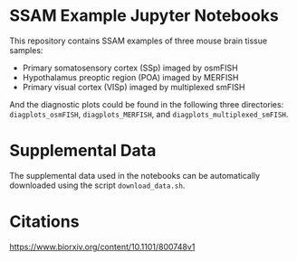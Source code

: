 SSAM Example Jupyter Notebooks
==============================

This repository contains SSAM examples of three mouse brain tissue samples:
 - Primary somatosensory cortex (SSp) imaged by osmFISH
 - Hypothalamus preoptic region (POA) imaged by MERFISH
 - Primary visual cortex (VISp) imaged by multiplexed smFISH
 
And the diagnostic plots could be found in the following three directories: `diagplots_osmFISH`, `diagplots_MERFISH`, and `diagplots_multiplexed_smFISH`.

Supplemental Data
=================

The supplemental data used in the notebooks can be automatically downloaded using the script `download_data.sh`.

Citations
=========

https://www.biorxiv.org/content/10.1101/800748v1

